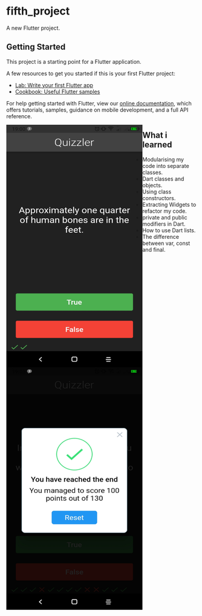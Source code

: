 # fifth_project

A new Flutter project.

## Getting Started

This project is a starting point for a Flutter application.

A few resources to get you started if this is your first Flutter project:

- [Lab: Write your first Flutter app](https://flutter.dev/docs/get-started/codelab)
- [Cookbook: Useful Flutter samples](https://flutter.dev/docs/cookbook)

For help getting started with Flutter, view our
[online documentation](https://flutter.dev/docs), which offers tutorials,
samples, guidance on mobile development, and a full API reference.

<a href="url"><img src="https://github.com/Josefrino/Quizzler/blob/master/quizzler.jpg" align="left" height="640" width="360" ></a>
<a href="url"><img src="https://github.com/Josefrino/Quizzler/blob/master/quizzler2.jpg" align="left" height="640" width="360" ></a>

## What i learned
* Modularising my code into separate classes.
* Dart classes and objects.
* Using class constructors.
* Extracting Widgets to refactor my code.
* private and public modifiers in Dart.
* How to use Dart lists.
* The difference between var, const and final.

